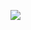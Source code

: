 ![](https://media0.giphy.com/media/HscDLzkO8EOTmgkhQP/giphy.gif?cid=ecf05e47vw2eowv4k7wyygcefiahuh54ct9dqo6mgb10arfw&rid=giphy.gif&ct=g)
